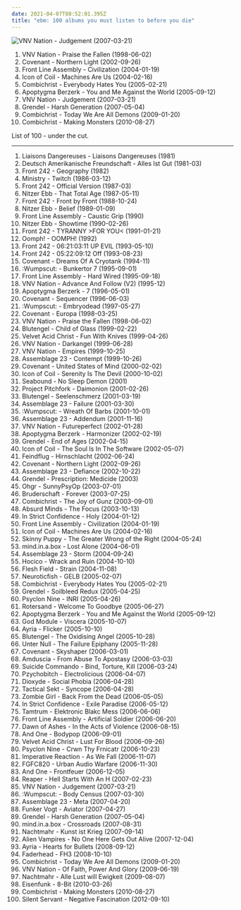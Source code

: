 ```yaml
---
date: 2021-04-07T08:52:01.395Z
title: "ebm: 100 albums you must listen to before you die"
---
```

![VNV Nation - Judgement (2007-03-21)](https://img.discogs.com/1Xvmw4uhXP_TICRaU2XJV_CQ86c=/fit-in/600x546/filters:strip_icc():format(jpeg):mode_rgb():quality(90)/discogs-images/R-946187-1611235318-9051.jpeg.jpg "VNV Nation - Judgement (2007-03-21)")
<ol class="albums">
<li data-cover="https://img.discogs.com/k3pu6bHzd1S9ZybASPpAEA-UUX0=/fit-in/600x600/filters:strip_icc():format(jpeg):mode_rgb():quality(90)/discogs-images/R-10624-1174834437.jpeg.jpg" data-tags="ebm, futurepop" role="button">VNV Nation - Praise the Fallen (1998-06-02)</li>
<li data-cover="https://img.discogs.com/tgWeP4h18PTawB34sGwkxgYdsoI=/fit-in/595x600/filters:strip_icc():format(jpeg):mode_rgb():quality(90)/discogs-images/R-1534360-1226666633.jpeg.jpg" data-tags="synthpop" role="button">Covenant - Northern Light (2002-09-26)</li>
<li data-cover="https://img.discogs.com/SzLw8Kdw5wQSy6aFcThC8EZh55o=/fit-in/600x600/filters:strip_icc():format(jpeg):mode_rgb():quality(90)/discogs-images/R-240746-1463420871-7364.jpeg.jpg" data-tags="ebm" role="button">Front Line Assembly - Civilization (2004-01-19)</li>
<li data-cover="https://img.discogs.com/yeGKUyKmH3cn79LY3qAplv6uXZE=/fit-in/479x466/filters:strip_icc():format(jpeg):mode_rgb():quality(90)/discogs-images/R-253750-1171277081.jpeg.jpg" data-tags="ebm" role="button">Icon of Coil - Machines Are Us (2004-02-16)</li>
<li data-cover="http://coverartarchive.org/release/cdb9a10b-625c-4ff9-908a-05580ea48310/9054492147-500.jpg" data-tags="industrial" role="button">Combichrist - Everybody Hates You (2005-02-21)</li>
<li data-cover="https://img.discogs.com/DfDcweJoT-KSw2P-qwEaONzz82c=/fit-in/500x495/filters:strip_icc():format(jpeg):mode_rgb():quality(90)/discogs-images/R-524549-1127650288.jpeg.jpg" data-tags="synthpop, ebm" role="button">Apoptygma Berzerk - You and Me Against the World (2005-09-12)</li>
<li data-cover="https://img.discogs.com/1Xvmw4uhXP_TICRaU2XJV_CQ86c=/fit-in/600x546/filters:strip_icc():format(jpeg):mode_rgb():quality(90)/discogs-images/R-946187-1611235318-9051.jpeg.jpg" data-tags="ebm, futurepop" role="button">VNV Nation - Judgement (2007-03-21)</li>
<li data-cover="http://coverartarchive.org/release/a94eefe2-6066-4fe7-b48e-d80b919e3c2a/5702151150-500.jpg" data-tags="ebm, harsh ebm, aggrotech" role="button">Grendel - Harsh Generation (2007-05-04)</li>
<li data-cover="http://coverartarchive.org/release/68a29d1b-d232-46ab-8def-71072d7ffb3d/9055869577-500.jpg" data-tags="aggrotech" role="button">Combichrist - Today We Are All Demons (2009-01-20)</li>
<li data-cover="http://coverartarchive.org/release/54b7a6ff-0a7e-3963-9909-531f408a0e2e/9060781507-500.jpg" data-tags="industrial, ebm" role="button">Combichrist - Making Monsters (2010-08-27)</li>
</ol>
List of 100 - under the cut.
<!-- more -->

_________________

<ol class="albums">
<li data-cover="https://img.discogs.com/9kSnfGWYkDF0y0oVSX9Q-igkZgg=/fit-in/300x300/filters:strip_icc():format(jpeg):mode_rgb():quality(90)/discogs-images/R-40073-1131195651.jpeg.jpg" data-tags="ebm" role="button">
Liaisons Dangereuses - Liaisons Dangereuses (1981)
</li>
<li data-cover="http://coverartarchive.org/release/cc22ec44-bd0f-341e-8366-bd852f2284b1/15833399379-500.jpg" data-tags="electronic, industrial, ebm, neue deutsche welle" role="button">
Deutsch Amerikanische Freundschaft - Alles Ist Gut (1981-03)
</li>
<li data-cover="https://img.discogs.com/-leBjzXx5M1MbT0l5XZs9Uv5TSE=/fit-in/600x600/filters:strip_icc():format(jpeg):mode_rgb():quality(90)/discogs-images/R-42713-1404493766-7753.jpeg.jpg" data-tags="ebm, industrial" role="button">
Front 242 - Geography (1982)
</li>
<li data-cover="http://coverartarchive.org/release/13a66df4-ce5c-4e8e-9ba1-8766decf5676/28680783980-500.jpg" data-tags="ebm, industrial" role="button">
Ministry - Twitch (1986-03-12)
</li>
<li data-cover="https://img.discogs.com/Ms58bXBpVKPNi5wQxaRIQpqf8Kg=/fit-in/600x624/filters:strip_icc():format(jpeg):mode_rgb():quality(90)/discogs-images/R-16476666-1607976370-6540.jpeg.jpg" data-tags="ebm" role="button">
Front 242 - Official Version (1987-03)
</li>
<li data-cover="http://coverartarchive.org/release/5a32f2d3-7bf4-314d-9ddb-4e2f62b46221/19760017691-500.jpg" data-tags="ebm" role="button">
Nitzer Ebb - That Total Age (1987-05-11)
</li>
<li data-cover="https://img.discogs.com/3Qd320OJlyQeqJ4aMywpUntGw1s=/fit-in/600x600/filters:strip_icc():format(jpeg):mode_rgb():quality(90)/discogs-images/R-16364-1280505916.jpeg.jpg" data-tags="ebm" role="button">
Front 242 - Front by Front (1988-10-24)
</li>
<li data-cover="http://coverartarchive.org/release/8634c228-80f7-358e-b9bd-f7e6e558ad81/24652540760-500.jpg" data-tags="ebm" role="button">
Nitzer Ebb - Belief (1989-01-09)
</li>
<li data-cover="http://coverartarchive.org/release/2e29c6bf-a8e7-311c-9110-dff172682710/2261636180-500.jpg" data-tags="ebm" role="button">
Front Line Assembly - Caustic Grip (1990)
</li>
<li data-cover="https://img.discogs.com/lNufkrWITjeMjn2A4rk2WwrNS_w=/fit-in/599x600/filters:strip_icc():format(jpeg):mode_rgb():quality(90)/discogs-images/R-98085-1297980536.jpeg.jpg" data-tags="ebm" role="button">
Nitzer Ebb - Showtime (1990-02-26)
</li>
<li data-cover="https://img.discogs.com/9Gf8qubhFWaPjjGCaLCMDpaMjfo=/fit-in/150x150/filters:strip_icc():format(jpeg):mode_rgb():quality(90)/discogs-images/R-3567878-1349031692-4985.jpeg.jpg" data-tags="ebm" role="button">
Front 242 - TYRANNY >FOR YOU< (1991-01-21)
</li>
<li data-cover="http://coverartarchive.org/release/a5b84cb4-683e-4257-b073-2fb674062d55/14371888518-500.jpg" data-tags="ebm, industrial" role="button">
Oomph! - OOMPH! (1992)
</li>
<li data-cover="https://img.discogs.com/MmazM0fxtM9vhc7qi5BWKa0yPbg=/fit-in/600x600/filters:strip_icc():format(jpeg):mode_rgb():quality(90)/discogs-images/R-7104507-1433827097-4457.jpeg.jpg" data-tags="ebm" role="button">
Front 242 - 06:21:03:11 UP EVIL (1993-05-10)
</li>
<li data-cover="http://coverartarchive.org/release/1a43c024-bcf4-3d4a-b0dc-c738566231af/16830638921-500.jpg" data-tags="ebm" role="button">
Front 242 - 05:22:09:12 Off (1993-08-23)
</li>
<li data-cover="http://coverartarchive.org/release/8261962b-3305-4b07-928b-9405ff67d262/14323730269-500.jpg" data-tags="ebm" role="button">
Covenant - Dreams Of A Cryotank (1994-11)
</li>
<li data-cover="https://via.placeholder.com/450" data-tags="industrial, ebm" role="button">
:Wumpscut: - Bunkertor 7 (1995-09-01)
</li>
<li data-cover="http://coverartarchive.org/release/def3a2ab-d04d-30ed-82c2-5d85b92943fc/2254710671-500.jpg" data-tags="ebm, industrial, electro-industrial" role="button">
Front Line Assembly - Hard Wired (1995-09-18)
</li>
<li data-cover="http://coverartarchive.org/release/c317b76a-9bd8-3741-bda5-5d1cc8991a8d/3566304546-500.jpg" data-tags="ebm, futurepop" role="button">
VNV Nation - Advance And Follow (V2) (1995-12)
</li>
<li data-cover="https://img.discogs.com/hsVR4bW013KkDdMAveWcTZMDtqA=/fit-in/447x705/filters:strip_icc():format(jpeg):mode_rgb():quality(90)/discogs-images/R-5772893-1605266259-5528.jpeg.jpg" data-tags="industrial, ebm" role="button">
Apoptygma Berzerk - 7 (1996-05-01)
</li>
<li data-cover="http://coverartarchive.org/release/47904d98-3813-4306-b61d-3024b865c9b2/3988070087-500.jpg" data-tags="ebm" role="button">
Covenant - Sequencer (1996-06-03)
</li>
<li data-cover="https://img.discogs.com/51DobrrJLT2iTuEFH_FSGJsLB88=/fit-in/600x600/filters:strip_icc():format(jpeg):mode_rgb():quality(90)/discogs-images/R-865720-1366962467-2979.jpeg.jpg" data-tags="ebm, electro-industrial" role="button">
:Wumpscut: - Embryodead (1997-05-27)
</li>
<li data-cover="https://img.discogs.com/oTrw4iyizH5nyya1j2_EI2JeVKc=/fit-in/600x598/filters:strip_icc():format(jpeg):mode_rgb():quality(90)/discogs-images/R-121861-1249336543.jpeg.jpg" data-tags="ebm" role="button">
Covenant - Europa (1998-03-25)
</li>
<li data-cover="https://img.discogs.com/k3pu6bHzd1S9ZybASPpAEA-UUX0=/fit-in/600x600/filters:strip_icc():format(jpeg):mode_rgb():quality(90)/discogs-images/R-10624-1174834437.jpeg.jpg" data-tags="ebm, futurepop" role="button">
VNV Nation - Praise the Fallen (1998-06-02)
</li>
<li data-cover="http://coverartarchive.org/release/6b300725-35bf-4f41-b6fd-cec5d48f077b/8769345080-500.jpg" data-tags="darkwave, gothic, ebm" role="button">
Blutengel - Child of Glass (1999-02-22)
</li>
<li data-cover="http://coverartarchive.org/release/e1ed1b26-35d7-3f95-9344-8722e2707fc8/10110496358-500.jpg" data-tags="industrial, ebm" role="button">
Velvet Acid Christ - Fun With Knives (1999-04-26)
</li>
<li data-cover="http://coverartarchive.org/release/23ca454e-1a44-4b49-8702-5b06d7ba4f3a/15627120178-500.jpg" data-tags="industrial, ebm" role="button">
VNV Nation - Darkangel (1999-06-28)
</li>
<li data-cover="http://coverartarchive.org/release/dd580bad-7982-39f6-93de-b1877ea6f696/24181956818-500.jpg" data-tags="futurepop" role="button">
VNV Nation - Empires (1999-10-25)
</li>
<li data-cover="http://coverartarchive.org/release/3e08454f-b9a6-483c-847c-72f4da4369cf/3240829039-500.jpg" data-tags="ebm" role="button">
Assemblage 23 - Contempt (1999-10-26)
</li>
<li data-cover="http://coverartarchive.org/release/e332bd88-d7a4-4ad0-844b-fb8063c6e0a0/3990451420-500.jpg" data-tags="futurepop" role="button">
Covenant - United States of Mind (2000-02-02)
</li>
<li data-cover="http://coverartarchive.org/release/75026d3c-3b74-4ba6-aede-3d229f1b6e5b/25801998611-500.jpg" data-tags="ebm, futurepop, metropolis" role="button">
Icon of Coil - Serenity Is The Devil (2000-10-02)
</li>
<li data-cover="http://coverartarchive.org/release/bc5dfd30-8904-4186-be13-e808fdaa0f56/15621560596-500.jpg" data-tags="ebm, futurepop" role="button">
Seabound - No Sleep Demon (2001)
</li>
<li data-cover="http://coverartarchive.org/release/8c6b52ec-976a-326f-b831-f9a2885ab1a2/28740868188-500.jpg" data-tags="industrial, ebm" role="button">
Project Pitchfork - Daimonion (2001-02-26)
</li>
<li data-cover="http://coverartarchive.org/release/2b18f9eb-b171-4fd6-ab1f-9801c4adc992/11392866472-500.jpg" data-tags="electrogoth, industrial, ebm, darkwave" role="button">
Blutengel - Seelenschmerz (2001-03-19)
</li>
<li data-cover="http://coverartarchive.org/release/090a0fb7-dfb3-436a-a407-e7c098a16144/3240794986-500.jpg" data-tags="ebm, futurepop, metropolis" role="button">
Assemblage 23 - Failure (2001-03-30)
</li>
<li data-cover="https://img.discogs.com/i_m-oTCbkUTqczQzQTW4xFmAxZ8=/fit-in/600x600/filters:strip_icc():format(jpeg):mode_rgb():quality(90)/discogs-images/R-9591392-1483305156-3216.jpeg.jpg" data-tags="industrial" role="button">
:Wumpscut: - Wreath Of Barbs (2001-10-01)
</li>
<li data-cover="http://coverartarchive.org/release/de4567f7-ff4f-350e-8ade-430879b0a5a4/24736365539-500.jpg" data-tags="futurepop, synth pop, ebm" role="button">
Assemblage 23 - Addendum (2001-11-16)
</li>
<li data-cover="https://img.discogs.com/DMU2NAHAk_ZiSsK-iEOfdfyxUWs=/fit-in/600x600/filters:strip_icc():format(jpeg):mode_rgb():quality(90)/discogs-images/R-2172904-1305308916.jpeg.jpg" data-tags="industrial, electronic, futurepop" role="button">
VNV Nation - Futureperfect (2002-01-28)
</li>
<li data-cover="http://coverartarchive.org/release/c24deebf-adae-4ac0-bf5e-0a349d4864b0/9408709198-500.jpg" data-tags="synthpop" role="button">
Apoptygma Berzerk - Harmonizer (2002-02-19)
</li>
<li data-cover="https://img.discogs.com/S-eM9VXXYcgfirJjTQsorhyGYxo=/fit-in/600x600/filters:strip_icc():format(jpeg):mode_rgb():quality(90)/discogs-images/R-100723-1269258468.jpeg.jpg" data-tags="ebm" role="button">
Grendel - End of Ages (2002-04-15)
</li>
<li data-cover="http://coverartarchive.org/release/823581d6-4075-3b03-af5c-5863cece900d/8157775574-500.jpg" data-tags="ebm" role="button">
Icon of Coil - The Soul Is In The Software (2002-05-07)
</li>
<li data-cover="http://coverartarchive.org/release/95a2889d-5127-4bf7-88f3-bf2273323c42/8925141225-500.jpg" data-tags="ebm, industrial" role="button">
Feindflug - Hirnschlacht (2002-06-24)
</li>
<li data-cover="https://img.discogs.com/tgWeP4h18PTawB34sGwkxgYdsoI=/fit-in/595x600/filters:strip_icc():format(jpeg):mode_rgb():quality(90)/discogs-images/R-1534360-1226666633.jpeg.jpg" data-tags="synthpop" role="button">
Covenant - Northern Light (2002-09-26)
</li>
<li data-cover="http://coverartarchive.org/release/a3c6a919-a7a5-3fc7-b16d-3b5d45aea7e0/24787862888-500.jpg" data-tags="ebm" role="button">
Assemblage 23 - Defiance (2002-10-22)
</li>
<li data-cover="http://coverartarchive.org/release/1a3d000f-79cc-4451-9cb6-b8e048ad4c66/8007366186-500.jpg" data-tags="industrial, dark electro, ebm, metropolis" role="button">
Grendel - Prescription: Medicide (2003)
</li>
<li data-cover="http://coverartarchive.org/release/34de4124-76fd-4596-a891-82a9041612f9/6485727185-500.jpg" data-tags="radio radio radio" role="button">
Ohgr - SunnyPsyOp (2003-07-01)
</li>
<li data-cover="https://img.discogs.com/x_ZXbTXhgJAS1mE58lQEzzO1UJg=/fit-in/426x600/filters:strip_icc():format(jpeg):mode_rgb():quality(90)/discogs-images/R-175867-1555449374-8049.png.jpg" data-tags="industrial, ebm, my collection, desert island discs, recommendable" role="button">
Bruderschaft - Forever (2003-07-25)
</li>
<li data-cover="http://coverartarchive.org/release/8a9f88ee-4b69-445a-8eb1-0f83345faf3f/9065922207-500.jpg" data-tags="industrial, aggrotech, powernoise, electro-industrial" role="button">
Combichrist - The Joy of Gunz (2003-09-01)
</li>
<li data-cover="http://coverartarchive.org/release/86baa9d0-b610-4721-80ee-bc70f5c0680a/15092844749-500.jpg" data-tags="ebm, electronic, futurepop" role="button">
Absurd Minds - The Focus (2003-10-13)
</li>
<li data-cover="https://img.discogs.com/PF42-2drFSBYDyJhidM_WxWUUjY=/fit-in/572x561/filters:strip_icc():format(jpeg):mode_rgb():quality(90)/discogs-images/R-320587-1239902023.jpeg.jpg" data-tags="ebm" role="button">
In Strict Confidence - Holy (2004-01-12)
</li>
<li data-cover="https://img.discogs.com/SzLw8Kdw5wQSy6aFcThC8EZh55o=/fit-in/600x600/filters:strip_icc():format(jpeg):mode_rgb():quality(90)/discogs-images/R-240746-1463420871-7364.jpeg.jpg" data-tags="ebm" role="button">
Front Line Assembly - Civilization (2004-01-19)
</li>
<li data-cover="https://img.discogs.com/yeGKUyKmH3cn79LY3qAplv6uXZE=/fit-in/479x466/filters:strip_icc():format(jpeg):mode_rgb():quality(90)/discogs-images/R-253750-1171277081.jpeg.jpg" data-tags="ebm" role="button">
Icon of Coil - Machines Are Us (2004-02-16)
</li>
<li data-cover="https://via.placeholder.com/450" data-tags="industrial" role="button">
Skinny Puppy - The Greater Wrong of the Right (2004-05-24)
</li>
<li data-cover="https://via.placeholder.com/450" data-tags="futurepop, ebm" role="button">
mind.in.a.box - Lost Alone (2004-06-01)
</li>
<li data-cover="https://img.discogs.com/cfc9e7fd50d7c9c08931869b95f6849a01d0635d/images/spacer.gif" data-tags="ebm, futurepop" role="button">
Assemblage 23 - Storm (2004-09-24)
</li>
<li data-cover="https://img.discogs.com/J94iFtQ-S_W_aq2FuUrefhHfjGg=/fit-in/600x600/filters:strip_icc():format(jpeg):mode_rgb():quality(90)/discogs-images/R-385313-1277151264.jpeg.jpg" data-tags="dark electro, industrial, ebm, metropolis" role="button">
Hocico - Wrack and Ruin (2004-10-10)
</li>
<li data-cover="http://coverartarchive.org/release/84ad75fa-44b2-3f90-8c5f-4b3fb9708678/10743288348-500.jpg" data-tags="industrial" role="button">
Flesh Field - Strain (2004-11-08)
</li>
<li data-cover="http://coverartarchive.org/release/05d89414-cc3c-3a04-8483-1a69273d2125/4469286300-500.jpg" data-tags="ebm, synth" role="button">
Neuroticfish - GELB (2005-02-07)
</li>
<li data-cover="http://coverartarchive.org/release/cdb9a10b-625c-4ff9-908a-05580ea48310/9054492147-500.jpg" data-tags="industrial" role="button">
Combichrist - Everybody Hates You (2005-02-21)
</li>
<li data-cover="http://coverartarchive.org/release/c22e34a1-ef58-30b6-9ee7-988775a4fe4d/10237052669-500.jpg" data-tags="industrial, ebm, dark electro" role="button">
Grendel - Soilbleed Redux (2005-04-25)
</li>
<li data-cover="http://coverartarchive.org/release/2115e652-02b4-4916-b26f-517aa2eee039/9061551085-500.jpg" data-tags="industrial" role="button">
Psyclon Nine - INRI (2005-04-26)
</li>
<li data-cover="https://img.discogs.com/jIvL9rUv2vZu-dbnbKulqwmHtYo=/fit-in/450x448/filters:strip_icc():format(jpeg):mode_rgb():quality(90)/discogs-images/R-491586-1122508052.jpg.jpg" data-tags="ebm" role="button">
Rotersand - Welcome To Goodbye (2005-06-27)
</li>
<li data-cover="https://img.discogs.com/DfDcweJoT-KSw2P-qwEaONzz82c=/fit-in/500x495/filters:strip_icc():format(jpeg):mode_rgb():quality(90)/discogs-images/R-524549-1127650288.jpeg.jpg" data-tags="synthpop, ebm" role="button">
Apoptygma Berzerk - You and Me Against the World (2005-09-12)
</li>
<li data-cover="https://img.discogs.com/HQkL9UB2mhjc9vVX_EbC6K4D7j4=/fit-in/600x535/filters:strip_icc():format(jpeg):mode_rgb():quality(90)/discogs-images/R-544661-1590431253-9618.jpeg.jpg" data-tags="ebm, dark electro" role="button">
God Module - Viscera (2005-10-07)
</li>
<li data-cover="http://coverartarchive.org/release/1462eaf2-f546-401c-9ac9-295ae18e0541/7827894481-500.jpg" data-tags="ayria, ebm" role="button">
Ayria - Flicker (2005-10-10)
</li>
<li data-cover="http://coverartarchive.org/release/59651cd9-510f-4b08-972e-a52bcdfddd0d/22005737764-500.jpg" data-tags="darkwave" role="button">
Blutengel - The Oxidising Angel (2005-10-28)
</li>
<li data-cover="http://coverartarchive.org/release/b36ae268-7613-484a-861e-742a6abc2b54/7991788886-500.jpg" data-tags="ebm" role="button">
Unter Null - The Failure Epiphany (2005-11-28)
</li>
<li data-cover="http://coverartarchive.org/release/1972b060-ed26-3294-a9fe-68df8e46730e/3989102064-500.jpg" data-tags="futurepop, ebm" role="button">
Covenant - Skyshaper (2006-03-01)
</li>
<li data-cover="https://img.discogs.com/K9fWFCbuShoeeTlEtPtcTP9qSaM=/fit-in/600x862/filters:strip_icc():format(jpeg):mode_rgb():quality(90)/discogs-images/R-635343-1570355098-3014.jpeg.jpg" data-tags="industrial, techno, dark electro, ebm, metropolis" role="button">
Amduscia - From Abuse To Apostasy (2006-03-03)
</li>
<li data-cover="https://img.discogs.com/MK3kejTyRY1kKfGV5igAQF0kOzw=/fit-in/600x600/filters:strip_icc():format(jpeg):mode_rgb():quality(90)/discogs-images/R-1430114-1219059796.jpeg.jpg" data-tags="ebm, industrial, harsh ebm" role="button">
Suicide Commando - Bind, Torture, Kill (2006-03-24)
</li>
<li data-cover="http://coverartarchive.org/release/33899b00-afe7-4925-bcf1-307397379da2/12312900585-500.jpg" data-tags="industrial, ebm" role="button">
Pzychobitch - Electrolicious (2006-04-07)
</li>
<li data-cover="http://coverartarchive.org/release/d58505d6-8dea-4875-9edc-ee9f48bc0ba4/9067544706-500.jpg" data-tags="industrial, dark electro, ebm" role="button">
Dioxyde - Social Phobia (2006-04-28)
</li>
<li data-cover="http://coverartarchive.org/release/dfa61791-e35a-31c6-9c6d-c6fee31f4e88/8961128077-500.jpg" data-tags="ebm, aggrotech, industrial, dark electro" role="button">
Tactical Sekt - Syncope (2006-04-28)
</li>
<li data-cover="http://coverartarchive.org/release/6c9b2c65-c976-4f86-84a8-b5774609b362/15848864452-500.jpg" data-tags="dark electro, ebm, industrial" role="button">
Zombie Girl - Back From the Dead (2006-05-05)
</li>
<li data-cover="https://img.discogs.com/ufOkf57z1rhXtevrPt5tdRI2xiY=/fit-in/599x590/filters:strip_icc():format(jpeg):mode_rgb():quality(90)/discogs-images/R-689378-1273475342.jpeg.jpg" data-tags="ebm, darkwave" role="button">
In Strict Confidence - Exile Paradise (2006-05-12)
</li>
<li data-cover="http://coverartarchive.org/release/3c6e82f4-865d-3657-9d65-86737b208aff/2850609992-500.jpg" data-tags="dark electro, ebm, industrial and ebm" role="button">
Tamtrum - Elektronic Blakc Mess (2006-06-06)
</li>
<li data-cover="http://coverartarchive.org/release/b4e9cde8-78d8-4390-a5bb-8025feb93807/6069833114-500.jpg" data-tags="ebm, industrial" role="button">
Front Line Assembly - Artificial Soldier (2006-06-20)
</li>
<li data-cover="http://coverartarchive.org/release/dba37eaa-374f-4b23-bb84-5caf72fb8be8/9036997183-500.jpg" data-tags="dark electro, industrial, ebm" role="button">
Dawn of Ashes - In the Acts of Violence (2006-08-15)
</li>
<li data-cover="http://coverartarchive.org/release/025e433e-757a-34a9-b349-c1ef3e084f07/5220361427-500.jpg" data-tags="synthpop" role="button">
And One - Bodypop (2006-09-01)
</li>
<li data-cover="http://coverartarchive.org/release/0e80b79e-322e-418b-943d-1f3cab27a9a7/6369095385-500.jpg" data-tags="industrial" role="button">
Velvet Acid Christ - Lust For Blood (2006-09-26)
</li>
<li data-cover="http://coverartarchive.org/release/cbad8c1c-500c-3a8e-83ff-7a67e54db5c3/8482057958-500.jpg" data-tags="industrial, dark electro, ebm" role="button">
Psyclon Nine - Crwn Thy Frnicatr (2006-10-23)
</li>
<li data-cover="http://coverartarchive.org/release/a4633f56-1ebd-4d56-984f-efeb99c59b6a/15596033836-500.jpg" data-tags="ebm" role="button">
Imperative Reaction - As We Fall (2006-11-07)
</li>
<li data-cover="https://img.discogs.com/ACErB_ZKOLVpb0-ltZfDNNt1Rl4=/fit-in/200x200/filters:strip_icc():format(jpeg):mode_rgb():quality(90)/discogs-images/R-860156-1166309941.jpeg.jpg" data-tags="dark electro, ebm" role="button">
FGFC820 - Urban Audio Warfare (2006-11-30)
</li>
<li data-cover="http://coverartarchive.org/release/2dd9923d-9e53-3872-8bdf-5dbc1c338df4/23316236628-500.jpg" data-tags="ebm" role="button">
And One - Frontfeuer (2006-12-05)
</li>
<li data-cover="https://via.placeholder.com/450" data-tags="industrial, ebm" role="button">
Reaper - Hell Starts With An H (2007-02-23)
</li>
<li data-cover="https://img.discogs.com/1Xvmw4uhXP_TICRaU2XJV_CQ86c=/fit-in/600x546/filters:strip_icc():format(jpeg):mode_rgb():quality(90)/discogs-images/R-946187-1611235318-9051.jpeg.jpg" data-tags="ebm, futurepop" role="button">
VNV Nation - Judgement (2007-03-21)
</li>
<li data-cover="https://img.discogs.com/fgkxtUH7FQRHBtdSZQTt4TUzKvk=/fit-in/160x160/filters:strip_icc():format(jpeg):mode_rgb():quality(90)/discogs-images/R-958306-1177519447.jpeg.jpg" data-tags="ebm" role="button">
:Wumpscut: - Body Census (2007-03-30)
</li>
<li data-cover="http://coverartarchive.org/release/c4ce8787-354f-3cbe-878b-e8b383c955ae/21380468600-500.jpg" data-tags="ebm" role="button">
Assemblage 23 - Meta (2007-04-20)
</li>
<li data-cover="https://img.discogs.com/7feZnD3rgeCymzD2vG3QXvW-BZI=/fit-in/600x538/filters:strip_icc():format(jpeg):mode_rgb():quality(90)/discogs-images/R-978934-1284060167.jpeg.jpg" data-tags="ebm, aggrotech" role="button">
Funker Vogt - Aviator (2007-04-27)
</li>
<li data-cover="http://coverartarchive.org/release/a94eefe2-6066-4fe7-b48e-d80b919e3c2a/5702151150-500.jpg" data-tags="ebm, harsh ebm, aggrotech" role="button">
Grendel - Harsh Generation (2007-05-04)
</li>
<li data-cover="http://coverartarchive.org/release/4a1f55aa-5343-3003-9108-3c97cb4c1bc4/18756065038-500.jpg" data-tags="futurepop, ebm" role="button">
mind.in.a.box - Crossroads (2007-08-31)
</li>
<li data-cover="http://coverartarchive.org/release/12c863f7-1d8f-44ed-b2d9-8a2eb3f1d666/2850124511-500.jpg" data-tags="ebm" role="button">
Nachtmahr - Kunst ist Krieg (2007-09-14)
</li>
<li data-cover="http://coverartarchive.org/release/94e31574-d3e5-4243-b6f3-b4368a40b160/3729075309-500.jpg" data-tags="industrial, ebm" role="button">
Alien Vampires - No One Here Gets Out Alive (2007-12-04)
</li>
<li data-cover="http://coverartarchive.org/release/4f6c0c54-d31d-4dad-9c97-8514421e6f47/4740187935-500.jpg" data-tags="electronic, ebm" role="button">
Ayria - Hearts for Bullets (2008-09-12)
</li>
<li data-cover="http://coverartarchive.org/release/d90b0d42-b7c9-4998-b079-c54f30ff7450/13214844444-500.jpg" data-tags="ebm" role="button">
Faderhead - FH3 (2008-10-10)
</li>
<li data-cover="http://coverartarchive.org/release/68a29d1b-d232-46ab-8def-71072d7ffb3d/9055869577-500.jpg" data-tags="aggrotech" role="button">
Combichrist - Today We Are All Demons (2009-01-20)
</li>
<li data-cover="https://via.placeholder.com/450" data-tags="futurepop" role="button">
VNV Nation - Of Faith, Power And Glory (2009-06-19)
</li>
<li data-cover="http://coverartarchive.org/release/d866b8b0-6631-4abd-ba23-5613b3de6cc7/2850118768-500.jpg" data-tags="industrial, ebm" role="button">
Nachtmahr - Alle Lust will Ewigkeit (2009-08-07)
</li>
<li data-cover="https://img.discogs.com/S8SC0gUDwhU661p27iTCEyN1cS0=/fit-in/500x500/filters:strip_icc():format(jpeg):mode_rgb():quality(90)/discogs-images/R-2314644-1285127368.jpeg.jpg" data-tags="ebm" role="button">
Eisenfunk - 8-Bit (2010-03-26)
</li>
<li data-cover="http://coverartarchive.org/release/54b7a6ff-0a7e-3963-9909-531f408a0e2e/9060781507-500.jpg" data-tags="industrial, ebm" role="button">
Combichrist - Making Monsters (2010-08-27)
</li>
<li data-cover="http://coverartarchive.org/release/d07ec8c0-6014-4477-842b-5951db5000d7/13198885335-500.jpg" data-tags="ebm, hard techno, cold wave, 10s, industrial techno, 2012 releases, tribal industrial, drone techno, hospital productions" role="button">
Silent Servant - Negative Fascination (2012-09-10)
</li>
</ol>